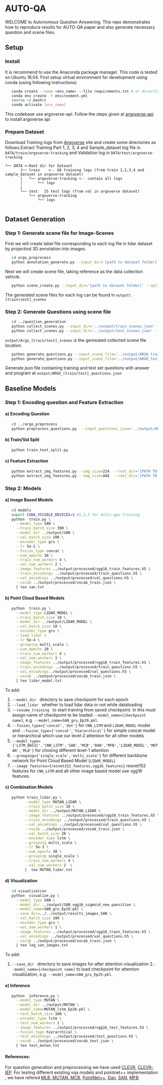 # AUTO-QA 
WELCOME to Autonomous Question Answering. This repo demonstrates how to reproduce results for AUTO-QA paper and also generate necessary question and scene files.
## Setup
### Install
It is recommend to use the Anaconda package manager. This code is tested on Ubuntu 16.04.
First setup virtual environment for development using conda (using following instructions)
```bash
   conda create --name <env_name> --file requirements.txt # or directly use yml file 
   conda env create -f environment.yml
   source ~/.bashrc
   conda activate [env_name]
```
This codebase use argoverse-api. Follow the steps given at [argoverse-api](https://github.com/argoai/argoverse-api) to install argoverse api
### Prepare Dataset
Download Training logs from [Argoverse](https://www.argoverse.org/data.html#download-link) site and create some directories as follows.Extract Training Part 1, 2, 3, 4 and Sample_dataset log file in `DATA/train/argoverse-tracking` and Validation log in `DATA/test/argoverse-tracking`

```plain
└── DATA <-Root dir for Dataset
       ├── train    <-- 66 training logs (from train 1,2,3,4 and sample_dataset in argoverse dataset)
       |   └── argoverse-tracking <-- contain all logs
       |       └── logs
       |
       └── test   25 test logs (from val in argoverse dataset)  
           └── argoverse-tracking
               └── logs
           
```

## Dataset Generation
### Step 1: Generate scene file for Image-Scenes

First we will create label file corresponding to each log file in lidar dataset by projectind 3D annotation into images.
```bash
   cd argo_preprocess
   python annotation_generate.py --input_dir='[path to dataset folder]'
```

Next we will create scene file, taking reference as the data collection vehicle.

```bash
   python scene_create.py --input_dir='[path to dataset folder]' --split='[train/test]'
```
The generated scene files for each log can be found in `output\[train\test]_scenes`


### Step 2: Generate Questions using scene file

```bash
   cd ../question_generation
   python collect_scenes.py --input_dir='../output/train_scenes.json' --output_file='../output/ARGO_train_scenes.json' --split='train'
   python collect_scenes.py --input_dir='../output/test_scenes.json' --output_file='../output/ARGO_test_scenes.json' --split='test'
```

`output/Argo_[train/test]_scenes` is the genreated collected scene file location.


```bash
   python generate_questions.py --input_scene_file='../output/ARGO_train_scenes.json' --output_questions_file='../output/ARGO_train_questions.json'
   python generate_questions.py --input_scene_file='../output/ARGO_test_scenes.json' --output_questions_file='../output/ARGO_test_questions.json'
```
Generate json file containing training and test set questions with answer and program at ```output/ARGO_[train/test]_questions.json```

## Baseline Models
### Step 1: Encoding question and Feature Extraction
 #### a) Encoding Question
```bash
   cd ../argo_preprocess
   python preprocess_questions.py  --input_questions_json='../output/ARGO_[train/test]_questions.json'  --output_h5_file='all_questions.h5' --output_vocab_json=' vocab_[train/test].json'
```
#### b) Train/Val Split

```bash
   python train_test_split.py   
```

#### c) Feature Extraction
```bash
   python extract_img_features.py --img_size=224  --root_dir='[PATH TO DATASET FOLDER]' --model_type='resnet152'  #for simple CNN_LSTM MODEL(2048 dim)
   python extract_img_features.py --img_size=448  --root_dir='[PATH TO DATASET FOLDER]' --model_type='vgg16'      #for all other models(512x14x14 dim)
```
### Step 2: Models
   #### a) Image Based Models
   ```bash
      cd models
      export CUDA_VISIBLE_DEVICES=1 #1,2,3 for multi-gpu training
      python  train.py \
	    --model_type SAN \
	    --train_batch_size 300 \
	    --model_dir ../output/SAN \
	    --val_batch_size 100 \
	    --encoder_type gru \
	    --lr 5e-2 \
	    --fusion_type concat \
	    --num_epochs 30 \
	    --train_num_workers 4 \
	    --val_num_workers 2 \
	    --image_features ../output/processed/vgg16_train_features.h5 \
	    --train_encodings ../output/processed/train_questions.h5 \
	    --val_encodings ../output/processed/val_questions.h5 \
	    --vocab ../output/processed/vocab_train.json \
	    | tee san.txt
   ```
   
   #### b) Point Cloud Based Models

   ```bash
      python  train.py \
	    --model_type LIDAR_MODEL \
	    --train_batch_size 10 \
	    --model_dir ../output/LIDAR_MODEL \
	    --val_batch_size 10 \
	    --encoder_type gru \
	    --load_lidar \
	    --lr 5e-4 \
	    --grouping multi_scale \
	    --num_epochs 20 \
	    --train_num_workers 4 \
	    --val_num_workers 1 \
	    --image_features ../output/processed/vgg16_train_features.h5 \
	    --train_encodings ../output/processed/train_questions.h5 \
	    --val_encodings../output/processed/val_questions.h5 \
	    --vocab ../output/processed/vocab_train.json \
	    | tee lidar_model.txt 
   ```
   To add:
   
   1. ```--model_dir ``` directory to save checkpoint for each epoch
   2. ```--load_lidar ``` whether to load lidar data or not while dataloading
   3. ```--resume_training ``` to start training from saved checkpoint. In this must assign name of checkpoint to be loaded ```--model_name=[checkpoint name]```,    e.g. ```--model_name=SAN_gru_Ep29.pkl```.
   4. ```--fusion_type={'concat','dot'}``` for `CNN_LSTM` and `LIDAR_MODEL` model and ```--fusion_type={'concat','hierarchical'}``` for simple concat model or hierarchical which use our level-2 attention for all other models
   5. ```--model_type={'LSTM_BASIC','CNN_LSTM','SAN','MCB','DAN','MFB','LIDAR_MODEL','MUTAN','MLB'}``` for chosing different level-1 attention
   6. ```--grouping={'single_scale','multi_scale'}``` for different backbone network for Point Cloud Based Model (`LIDAR_MODEL`)
   7. ```--image_features={resnet152_features,vgg16_features}``` resnet152 features for `CNN_LSTM` and all other image based model use vgg16 features.
   
   #### c) Combination Models
   ```bash
      python train_lidar.py \
            --model_type MUTAN_LIDAR \
            --train_batch_size 20 \
            --model_dir ../output/MUTAN_LIDAR \
            --image_features ../output/processed/vgg16_train_features.h5 \
            --train_encodings ../output/processed/train_questions.h5 \
            --val_encodings ../output/processed/val_questions.h5 \
            --vocab ../output/processed/vocab_train.json \
            --val_batch_size 20 \
            --encoder_type lstm \
            --grouping multi_scale \
            --lr 5e-3 \
            --num_epochs 30 \
            --grouping single_scale \
            --train_num_workers 4 \
            --val_num_workers 2  \
            |  tee MUTAN_lidar.txt 
   ```
   
   #### d) Visualization
   ```bash
      cd visualization
      python  visualize.py \
	    --model_type SAN \
	    --model_dir ../output/SAN_vgg16_sigmoid_new_quesition \
	    --model_name=SAN_gru_Ep29.pkl \
	    --save_dir=../../output/results_images_SAN \
	    --val_batch_size 100 \
	    --encoder_type gru \
	    --val_num_workers 1 \
	    --image_features ../output/processed/vgg16_train_features.h5 \
	    --val_encodings ../output/processed/val_questions.h5 \
	    --vocab ../output/processed/vocab_train.json \
	    | tee log_san_images.txt 
   ```
   To add:
   
   1. ```--save_dir ``` directory to save images for after attention visualization
   2.```--model_name=[checkpoint name]``` to load checkpoint for attention visualization, e.g. ```--model_name=SAN_gru_Ep29.pkl```.
   
   #### e) Inference
   ```bash
      python  inference.py \
	    --model_type MUTAN \
	    --model_dir ../output/MUTAN \
	    --model_name=MUTAN_lstm_Ep28.pkl \
	    --test_batch_size 100 \
	    --encoder_type lstm \
	    --test_num_workers 1 \
	    --image_features ../output/processed/vgg16_test_features.h5 \
	    --fusion_type hierarchical \
	    --test_encodings ../output/processed/test_questions.h5 \
	    --vocab ../output/processed/vocab_test.json \
	    | tee test_mutan.txt
   ```
#### References: 
For question generation and preprocessing we have used [CLEVR](https://github.com/facebookresearch/clevr-iep), [CLEVR-IEP](https://github.com/facebookresearch/clevr-dataset-gen).
For testing different existing vqa models and pointnet++ implementation , we have refered [MLB, MUTAN, MCB](https://github.com/Cadene/vqa.pytorch), [PointNet++](https://github.com/yanx27/Pointnet_Pointnet2_pytorch), [Dan](https://github.com/tzuhsial/pytorch-vqa-dan), [SAN](https://github.com/rshivansh/San-Pytorch), [MFB](https://github.com/yuzcccc/vqa-mfb).

